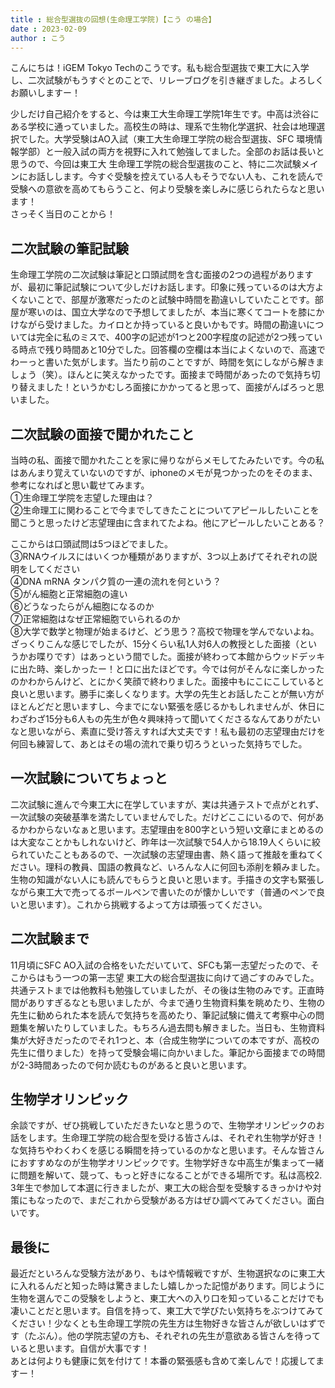 ```yaml
---
title : 総合型選抜の回想(生命理工学院)【こう の場合】
date : 2023-02-09
author : こう
---
```


こんにちは！iGEM Tokyo Techのこうです。私も総合型選抜で東工大に入学し、二次試験がもうすぐとのことで、リレーブログを引き継ぎました。よろしくお願いしますー！

<!--more-->

少しだけ自己紹介をすると、今は東工大生命理工学院1年生です。中高は渋谷にある学校に通っていました。高校生の時は、理系で生物化学選択、社会は地理選択でした。大学受験はAO入試（東工大生命理工学院の総合型選抜、SFC 環境情報学部）と一般入試の両方を視野に入れて勉強してました。全部のお話は長いと思うので、今回は東工大 生命理工学院の総合型選抜のこと、特に二次試験メインにお話しします。今すぐ受験を控えている人もそうでない人も、これを読んで受験への意欲を高めてもらうこと、何より受験を楽しみに感じられたらなと思います！  
さっそく当日のことから！

## 二次試験の筆記試験
生命理工学院の二次試験は筆記と口頭試問を含む面接の2つの過程がありますが、最初に筆記試験について少しだけお話します。印象に残っているのは大方よくないことで、部屋が激寒だったのと試験中時間を勘違いしていたことです。部屋が寒いのは、国立大学なので予想してましたが、本当に寒くてコートを膝にかけながら受けました。カイロとか持っていると良いかもです。時間の勘違いについては完全に私のミスで、400字の記述が1つと200字程度の記述が2つ残っている時点で残り時間あと10分でした。回答欄の空欄は本当によくないので、高速でわーっと書いた気がします。当たり前のことですが、時間を気にしながら解きましょう（笑）。ほんとに笑えなかったです。面接まで時間があったので気持ち切り替えました！というかむしろ面接にかかってると思って、面接がんばろっと思いました。

## 二次試験の面接で聞かれたこと
当時の私、面接で聞かれたことを家に帰りながらメモしてたみたいです。今の私はあんまり覚えていないのですが、iphoneのメモが見つかったのをそのまま、参考になればと思い載せてみます。  
①生命理工学院を志望した理由は？  
②生命理工に関わることで今までしてきたことについてアピールしたいことを聞こうと思ったけど志望理由に含まれてたよね。他にアピールしたいことある？

ここからは口頭試問は5つほどでました。  
③RNAウイルスにはいくつか種類がありますが、3つ以上あげてそれぞれの説明をしてください  
④DNA mRNA タンパク質の一連の流れを何という？  
⑤がん細胞と正常細胞の違い  
⑥どうなったらがん細胞になるのか  
⑦正常細胞はなぜ正常細胞でいられるのか  
⑧大学で数学と物理が始まるけど、どう思う？高校で物理を学んでないよね。  
ざっくりこんな感じでしたが、15分くらい私1人対6人の教授とした面接（というかお喋りです）はあっという間でした。面接が終わって本館からウッドデッキに出た時、楽しかったー！と口に出たほどです。今では何がそんなに楽しかったのかわからんけど、とにかく笑顔で終わりました。面接中もにこにこしていると良いと思います。勝手に楽しくなります。大学の先生とお話したことが無い方がほとんどだと思いますし、今までにない緊張を感じるかもしれませんが、休日にわざわざ15分も6人もの先生が色々興味持って聞いてくださるなんてありがたいなと思いながら、素直に受け答えすれば大丈夫です！私も最初の志望理由だけを何回も練習して、あとはその場の流れで乗り切ろうといった気持ちでした。

## 一次試験についてちょっと
二次試験に進んで今東工大に在学していますが、実は共通テストで点がとれず、一次試験の突破基準を満たしていませんでした。だけどここにいるので、何があるかわからないなぁと思います。志望理由を800字という短い文章にまとめるのは大変なことかもしれないけど、昨年は一次試験で54人から18.19人くらいに絞られていたこともあるので、一次試験の志望理由書、熱く語って推敲を重ねてください。理科の教員、国語の教員など、いろんな人に何回も添削を頼みました。生物の知識がない人にも読んでもらうと良いと思います。手描きの文字も緊張しながら東工大で売ってるボールペンで書いたのが懐かしいです（普通のペンで良いと思います）。これから挑戦するよって方は頑張ってください。

## 二次試験まで
11月頃にSFC AO入試の合格をいただいていて、SFCも第一志望だったので、そこからはもう一つの第一志望 東工大の総合型選抜に向けて過ごすのみでした。共通テストまでは他教科も勉強していましたが、その後は生物のみです。正直時間がありすぎるなとも思いましたが、今まで通り生物資料集を眺めたり、生物の先生に勧められた本を読んで気持ちを高めたり、筆記試験に備えて考察中心の問題集を解いたりしていました。もちろん過去問も解きました。当日も、生物資料集が大好きだったのでそれ1つと、本（合成生物学についての本ですが、高校の先生に借りました）を持って受験会場に向かいました。筆記から面接までの時間が2-3時間あったので何か読むものがあると良いと思います。

## 生物学オリンピック
余談ですが、ぜひ挑戦していただきたいなと思うので、生物学オリンピックのお話をします。生命理工学院の総合型を受ける皆さんは、それぞれ生物学が好き！な気持ちやわくわくを感じる瞬間を持っているのかなと思います。そんな皆さんにおすすめなのが生物学オリンピックです。生物学好きな中高生が集まって一緒に問題を解いて、競って、もっと好きになることができる場所です。私は高校2. 3年生で参加して本選に行きましたが、東工大の総合型を受験するきっかけや対策にもなったので、まだこれから受験がある方はぜひ調べてみてください。面白いです。


## 最後に
最近だといろんな受験方法があり、もはや情報戦ですが、生物選択なのに東工大に入れるんだと知った時は驚きましたし嬉しかった記憶があります。同じように生物を選んでこの受験をしようと、東工大への入り口を知っていることだけでも凄いことだと思います。自信を持って、東工大で学びたい気持ちをぶつけてみてください！少なくとも生命理工学院の先生方は生物好きな皆さんが欲しいはずです（たぶん）。他の学院志望の方も、それぞれの先生が意欲ある皆さんを待っていると思います。自信が大事です！  
あとは何よりも健康に気を付けて！本番の緊張感も含めて楽しんで！応援してますー！